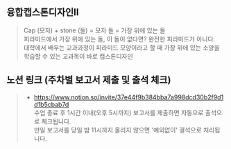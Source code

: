 ## 융합캡스톤디자인II
> Cap (모자) + stone (돌) = 모자 돌 = 가장 위에 있는 돌 </br>
> 피라미드에서 가장 위에 있는 돌, 이 돌이 없다면? 완전한 피라미드가 아니다. </br>
> 대학에서 배우는 교과과정이 피라미드 모양이라고 할 때 가장 위에 있는 소양을 학습할 수 있는 교과목이 바로 캡스톤디자인 </br>

## 노션 링크 (주차별 보고서 제출 및 출석 체크) 
> * https://www.notion.so/invite/37e44f9b384bba7a998dcd30b2f9d1d1b5cbab7d </br>
> 수업 종료 후 1시간 이내(오후 5시까지) 보고서를 제출하면 자동으로 출석으로 체크됩니다. </br>
> 만일 보고서를 당일 밤 11시까지 올리지 않으면 '예외없이' 결석으로 처리됩니다. </br>
